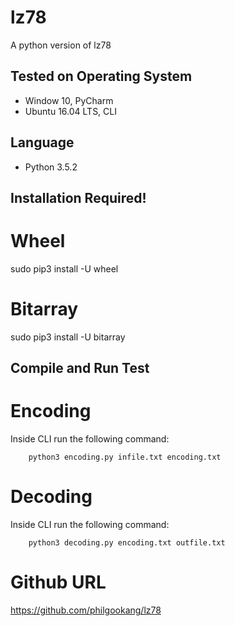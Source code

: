 # lz78
A python version of lz78


## Tested on Operating System
- Window 10, PyCharm
- Ubuntu 16.04 LTS, CLI


## Language
- Python 3.5.2


## Installation Required!
# Wheel
sudo pip3 install -U wheel

# Bitarray
sudo pip3 install -U bitarray


## Compile and Run Test

# Encoding
Inside CLI run the following command:
```
	python3 encoding.py infile.txt encoding.txt
```


# Decoding
Inside CLI run the following command:
```
	python3 decoding.py encoding.txt outfile.txt
```


# Github URL
https://github.com/philgookang/lz78
